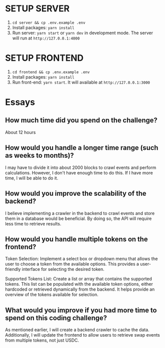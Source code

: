 # SETUP SERVER

1. `cd server && cp .env.example .env`
2. Install packages: `yarn install`
3. Run server: `yarn start` or `yarn dev` in development mode.
   The server will run at `http://127.0.0.1:4000`

# SETUP FRONTEND

1. `cd frontend && cp .env.example .env`
2. Install packages: `yarn install`
3. Run front-end: `yarn start`. It will available at `http://127.0.0.1:3000`

# Essays

## How much time did you spend on the challenge?

About 12 hours

## How would you handle a longer time range (such as weeks to months)?

I may have to divide it into about 2000 blocks to crawl events and perform calculations. However, I don't have enough time to do this. If I have more time, I will be able to do it.

## How would you improve the scalability of the backend?

I believe implementing a crawler in the backend to crawl events and store them in a database would be beneficial. By doing so, the API will require less time to retrieve results.

## How would you handle multiple tokens on the frontend?

Token Selection: Implement a select box or dropdown menu that allows the user to choose a token from the available options. This provides a user-friendly interface for selecting the desired token.

Supported Tokens List: Create a list or array that contains the supported tokens. This list can be populated with the available token options, either hardcoded or retrieved dynamically from the backend. It helps provide an overview of the tokens available for selection.

## What would you improve if you had more time to spend on this coding challenge?

As mentioned earlier, I will create a backend crawler to cache the data. Additionally, I will update the frontend to allow users to retrieve swap events from multiple tokens, not just USDC.
